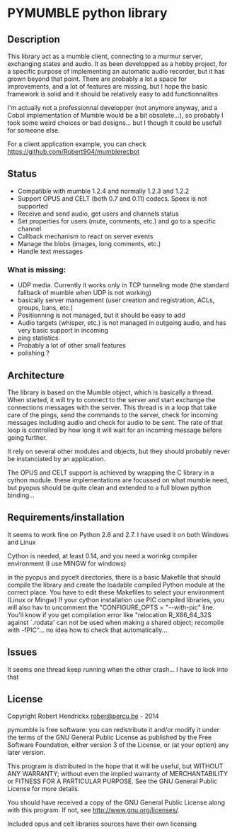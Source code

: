 PYMUMBLE python library
=======================



Description
-----------
This library act as a mumble client, connecting to a murmur server, exchanging states and audio.
It as been developped as a hobby project, for a specific purpose of implementing an automatic audio
recorder, but it has grown beyond that point.
There are probably a lot a space for improvements, and a lot of features are missing, but I hope
the basic framework is solid and it should be relatively easy to add functionnalites

I'm actually not a professionnal developper (not anymore anyway, and a Cobol implementation of Mumble would be a bit obsolete...),
so probably I took some weird choices or bad designs...  but I though it could be usefull for someone else.

For a client application example, you can check https://github.com/Robert904/mumblerecbot

Status
------
- Compatible with mumble 1.2.4 and normally 1.2.3 and 1.2.2
- Support OPUS and CELT (both 0.7 and 0.11) codecs.  Speex is not supported
- Receive and send audio, get users and channels status
- Set properties for users (mute, comments, etc.) and go to a specific channel
- Callback mechanism to react on server events
- Manage the blobs (images, long comments, etc.)
- Handle text messages

### What is missing:
- UDP media.  Currently it works only in TCP tunneling mode (the standard fallback of mumble when UDP is not working)
- basically server management (user creation and registration, ACLs, groups, bans, etc.)
- Positionning is not managed, but it should be easy to add
- Audio targets (whisper, etc.) is not managed in outgoing audio, and has very basic support in incoming
- ping statistics
- Probably a lot of other small features
- polishing ?

Architecture
------------
The library is based on the Mumble object, which is basically a thread.  When started, it will try
to connect to the server and start exchange the connections messages with the server.
This thread is in a loop that take care of the pings, send the commands to the server,
check for incoming messages including audio and check for audio to be sent.
The rate of that loop is controlled by how long it will wait for an incoming message before going further.

It rely on several other modules and objects, but they should probably never be instanciated by an application.

The OPUS and CELT support is achieved by wrapping the C library in a cython module.
these implementations are focussed on what mumble need, but pyopus should be quite clean and extended to a full blown
python binding...

Requirements/installation
-------------------------
It seems to work fine on Python 2.6 and 2.7.
I have used it on both Windows and Linux

Cython is needed, at least 0.14, and you need a worinkg compiler environment (I use MINGW for windows)

in the pyopus and pycelt directories, there is a basic Makefile that should compile the library and create the
loadable compiled Python module at the correct place.  You have to edit these Makefiles to select your environment (Linux or Mingw)
If your cython installation use PIC compiled libraries, you will also hav to uncomment the "CONFIGURE_OPTS = "--with-pic" line.  You'll know if you get compilation error like "relocation R_X86_64_32S against `.rodata' can not be used when making a shared object; recompile with -fPIC"...  no idea how to check that automatically...

Issues
------
It seems one thread keep running when the other crash...  I have to look into that

License
-------
Copyright Robert Hendrickx <rober@percu.be> - 2014

pymumble is free software: you can redistribute it and/or modify
it under the terms of the GNU General Public License as published by
the Free Software Foundation, either version 3 of the License, or
(at your option) any later version.

This program is distributed in the hope that it will be useful,
but WITHOUT ANY WARRANTY; without even the implied warranty of
MERCHANTABILITY or FITNESS FOR A PARTICULAR PURPOSE.  See the
GNU General Public License for more details.

You should have received a copy of the GNU General Public License
along with this program.  If not, see <http://www.gnu.org/licenses/>.


Included opus and celt libraries sources have their own licensing
